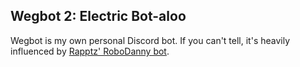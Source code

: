 ## Wegbot 2: Electric Bot-aloo

Wegbot is my own personal Discord bot. If you can't tell, it's heavily influenced by [Rapptz' RoboDanny bot](https://github.com/Rapptz/RoboDanny).